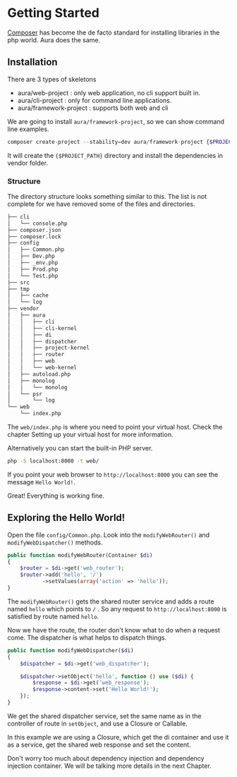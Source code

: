 # Getting Started

[Composer](http://getcomposer.org) has become the de facto standard 
for installing libraries in the php world. Aura does the same.


## Installation

There are 3 types of skeletons

* aura/web-project : only web application, no cli support built in.
* aura/cli-project : only for command line applications.
* aura/framework-project : supports both web and cli

We are going to install `aura/framework-project`, so we can show command line 
examples.

```php
composer create-project --stability=dev aura/framework-project {$PROJECT_PATH}
```
    
It will create the `{$PROJECT_PATH}` directory and install the dependencies
in vendor folder.

### Structure

The directory structure looks something similar to this. The list is not 
complete for we have removed some of the files and directories.

```bash
├── cli
│   └── console.php
├── composer.json
├── composer.lock
├── config
│   ├── Common.php
│   ├── Dev.php
│   ├── _env.php
│   ├── Prod.php
│   └── Test.php
├── src
├── tmp
│   ├── cache
│   └── log
├── vendor
│   ├── aura
│   │   ├── cli
│   │   ├── cli-kernel
│   │   ├── di
│   │   ├── dispatcher
│   │   ├── project-kernel
│   │   ├── router
│   │   ├── web
│   │   └── web-kernel
│   ├── autoload.php
│   ├── monolog
│   │   └── monolog
│   └── psr
│       └── log
└── web
    └── index.php
```

The `web/index.php` is where you need to point your virtual host. Check the 
chapter Setting up your virtual host for more information.

Alternatively you can start the built-in PHP server.


```bash
php -S localhost:8000 -t web/
```

If you point your web browser to `http://localhost:8000` you can see 
the message `Hello World!`.

Great! Everything is working fine.

## Exploring the Hello World!

Open the file `config/Common.php`. Look into the `modifyWebRouter()` and 
`modifyWebDispatcher()` methods.

```php
public function modifyWebRouter(Container $di)
{
    $router = $di->get('web_router');
    $router->add('hello', '/')
           ->setValues(array('action' => 'hello'));
}
```

The `modifyWebRouter()` gets the shared router service and adds a route 
named `hello` which points to `/` . So any request to `http://localhost:8000` 
is satisfied by route named `hello`.

Now we have the route, the router don't know what to do when a request come.
The dispatcher is what helps to dispatch things.

```php
public function modifyWebDispatcher($di)
{
    $dispatcher = $di->get('web_dispatcher');

    $dispatcher->setObject('hello', function () use ($di) {
        $response = $di->get('web_response');
        $response->content->set('Hello World!');
    });
}
```

We get the shared dispatcher service, set the same name as in the 
controller of route in `setObject`, and use a Closure or Callable.

In this example we are using a Closure, which get the di container and use 
it as a service, get the shared web response and set the content.

Don't worry too much about dependency injection and dependency injection 
container. We will be talking more details in the next Chapter.
